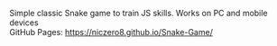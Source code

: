 Simple classic Snake game to train JS skills. Works on PC and mobile devices<br>
GitHub Pages: https://niczero8.github.io/Snake-Game/<br>
